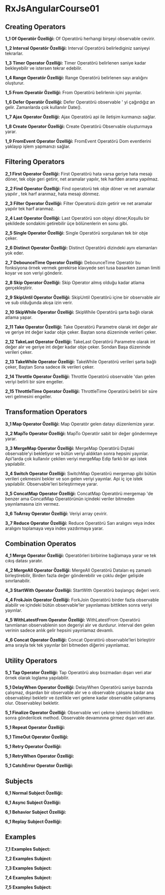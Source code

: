 # RxJsAngularCourse01

## Creating Operators

**1_1 Of Operatör Özelliği:** Of Operatörü herhangi birşeyi observable cevirir.

**1_2 Interval Operatör Özelliği:** Interval Operatörü belirlediginiz saniyeyi tekrarlar.

**1_3 Timer Operator Özelliği:** Timer Operatörü belirlenen saniye kadar bekleyebilir ve istersen tekrar edebilir.

**1_4 Range Operatör Özelliği:** Range Operatörü belirlenen sayı aralığını oluşturur.

**1_5 From Operatör Özelliği:** From Operatörü belirlenin içini yayınlar.

**1_6 Defer Operatör Özelliği:** Defer Operatörü observable ' yi çağırdığız an gelir. Zamanlarda çok kullanılır Date().

**1_7 Ajax Operator Özelliği:** Ajax Operatörü api ile iletişim kurmanızı sağlar.

**1_8 Create Operator Özelliği:** Create Operatörü Observable oluşturmaya yarar.

**1_9 FromEvent Operator Özelliği:** FromEvent Operatörü Dom eventlerini yaklayıp işlem yapmanızı sağlar.


## Filtering Operators

**2_1 First Operator Özelliği:** First Operatörü hata varsa geriye hata mesajı döner, tek obje geri getirir, net aramalar yapılır, tek harfden arama yapılmaz.

**2_2 Find Operator Özelliği:** Find operatorü tek obje döner ve net aramalar yapılır , tek harf aranmaz, hata mesajı dönmez.

**2_3 Filter Operator Özelliği:** Filter Operatorü dizin getirir ve net aramalar yapılır tek harf aranmaz.

**2_4 Last Operator Özelliği:** Last Operatörü son objeyi döner,Koşullu bir şekildede sondakini getirebilir üçe bölünenlerin en sonu gibi.

**2_5 Single Operator Özelliği:** Single Operatörü sorgulanan tek bir obje çeker.

**2_6 Distinct Operator Özelliği:** Distinct Operatörü dizindeki aynı elamanları yok eder.

**2_7 DebounceTime Operator Özelliği:** DebounceTime Operatör bu fonksiyona örnek vermek gerekirse klavyede seri tusa basarken zaman limiti koyar ve son veriyi gönderir.

**2_8 Skip Operator Özelliği:** Skip Operator almış olduğu kadar atlama gerçekleştirir.

**2_9 SkipUntil Operator Özelliği:** SkipUntil Operatörü içine bir observable alır ve sub olduğunda akışa izin verir.

**2_10 SkipWhile Operator Özelliği:** SkipWhile Operatörü şarta bağlı olarak atlama yapar.

**2_11 Take Operator Özelliği:** Take Operatörü Parametre olarak int değer alır ve geriye int değer kadar obje çeker. Baştan sona düzeninde verileri çeker.

**2_12 TakeLast Operator Özelliği:** TakeLast Operatörü Parametre olarak int değer alır ve geriye int değer kadar obje çeker. Sondan Başa düzeninde verileri çeker.

**2_13 TakeWhile Operator Özelliği:** TakeWhile Operatörü verileri şarta bağlı çeker, Baştan Sona sadece ilk verileri çeker.

**2_14 Throttle Operator Özelliği:** Throttle Operatörü observable 'dan gelen veriyi belirli bir süre engeller.

**2_15 ThrottleTime Operator Özelliği:** ThrottleTime Operatörü belirli bir süre veri gelmesini engeller.


## Transformation Operators

**3_1 Map Operator Özelliği:** Map Operatör gelen datayı düzenlemize yarar.

**3_2 MapTo Operator Özelliği:** MapTo Operatör sabit bir değer göndermeye yarar.

**3_3 MergeMap Operator Özelliği:** MergeMap Operatörü Dıştaki observable'yi bekletiyor ve bütün veriyi aldıktan sonra hepsini yayınlar. Api'larda çok kullanılır çekilen veriyi mergeMap Edip farklı bir api istek yapılabilir.

**3_4 Switch Operator Özelliği:** SwitchMap Operatörü mergemap gibi bütün verileri çekmesini bekler ve son gelen veriyi yayınlar. Api iç içe istek yapılabilir. Observable'leri birleştirmeye yarar.

**3_5 ConcatMap Operator Özelliği:** ConcatMap Operatörü mergemap 'de benzer ama ConcatMap Operatörünün içindeki veriler bitmeden yayınlamasına izin vermez.

**3_6 ToArray Operator Özelliği:** Veriyi array çevirir.

**3_7 Reduce Operator Özelliği:** Reduce Operatörü Sarı aralıgını veya index aralıgını toplamaya veya index yazdırmaya yarar.


## Combination Operatos

**4_1 Merge Operator Özelliği:** Operatörleri birbirine bağlamaya yarar ve tek cıkış datası yaratır.

**4_2 MergeAll Operator Özelliği:** MergeAll Operatörü Dataları eş zamanlı birleştirebilir, Birden fazla değer gönderebilir ve çoklu değer gelişide sınırlanabilir.

**4_3 StartWith Operator Özelliği:** StartWith Operatörü başlangıç değeri verir.

**4_4 FrokJoin Operator Özelliği:** ForkJoin Operatörü birder fazla observable alabilir ve içindeki bütün observable'ler yayınlaması bittikten sonra veriyi yayınlar.

**4_5 WithLatestFrom Operator Özelliği:** WithLatestFrom Operatörü tanımlanan observablenin son degeriyi alır ve durdurur. interval den gelen verinin sadece anlık gelir hepsini yayınlamaz devamlı.

**4_6 Concat Operator Özelliği:** Concat Operatörü observable'leri birleştirir ama sırayla tek tek yayınlar biri bitmeden diğerini yayınlamaz.


## Utility Operators

**5_1 Tap Operator Özelliği:** Tap Operatörü akışı bozmadan dışarı veri atar örnek olarak loglama yapılabilir.

**5_1 DelayWhen Operator Özelliği:** DelayWhen Operatörü saniye bazında çalışmaz, dışardan bir observable alır ve o observable çalışana kadar ana observableyi bekletir ve özellikle veri gelene kadar observable çalışmamış olur. Observableyi bekletir.

**5_1 Finalize Operator Özelliği:** Observable veri çekme işlemini bitirdikten sonra gönderilcek method. Observable devamınına girmez dışarı veri atar.

**5_1 Repeat Operator Özelliği:**

**5_1 TimeOut Operator Özelliği:**

**5_1 Retry Operator Özelliği:**

**5_1 RetryWhen Operator Özelliği:**

**5_1 CatchError Operator Özelliği:**


## Subjects
**6_1 Normal Subject Özelliği:**

**6_1 Async Subject Özelliği:**

**6_1 Behavior Subject Özelliği:**

**6_1 Replay Subject Özelliği:**


## Examples

**7_1 Examples Subject:**

**7_2 Examples Subject:**

**7_3 Examples Subject:**

**7_4 Examples Subject:**

**7_5 Examples Subject:**
